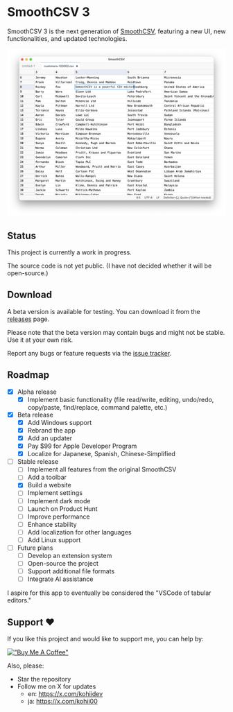 # SmoothCSV 3

SmoothCSV 3 is the next generation of [SmoothCSV](https://github.com/kohii/smoothcsv), featuring a new UI, new functionalities, and updated technologies.

![](./screenshots/top.png)

## Status

This project is currently a work in progress.

The source code is not yet public.
(I have not decided whether it will be open-source.)

## Download

A beta version is available for testing.
You can download it from the [releases](https://github.com/kohii/smoothcsv3/releases) page.

Please note that the beta version may contain bugs and might not be stable. Use it at your own risk.

Report any bugs or feature requests via the [issue tracker](https://github.com/kohii/smoothcsv3/issues).

## Roadmap

- [x] Alpha release
  - [x] Implement basic functionality (file read/write, editing, undo/redo, copy/paste, find/replace, command palette, etc.)
- [x] Beta release
  - [x] Add Windows support
  - [x] Rebrand the app
  - [x] Add an updater
  - [x] Pay $99 for Apple Developer Program
  - [x] Localize for Japanese, Spanish, Chinese-Simplified
- [ ] Stable release
  - [ ] Implement all features from the original SmoothCSV
  - [ ] Add a toolbar
  - [x] Build a website
  - [ ] Implement settings
  - [ ] Implement dark mode
  - [ ] Launch on Product Hunt
  - [ ] Improve performance
  - [ ] Enhance stability
  - [ ] Add localization for other languages
  - [ ] Add Linux support
- [ ] Future plans
  - [ ] Develop an extension system
  - [ ] Open-source the project
  - [ ] Support additional file formats
  - [ ] Integrate AI assistance

I aspire for this app to eventually be considered the "VSCode of tabular editors."

## Support ❤️

If you like this project and would like to support me, you can help by:

[!["Buy Me A Coffee"](https://www.buymeacoffee.com/assets/img/custom_images/orange_img.png)](https://www.buymeacoffee.com/kohii)

Also, please:

- Star the repository
- Follow me on X for updates
  - en: https://x.com/kohiidev
  - ja: https://x.com/kohii00